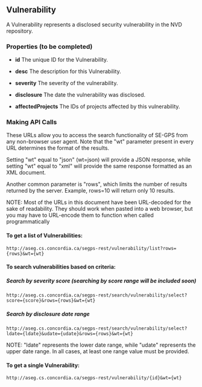 ## Vulnerability

A Vulnerability represents a disclosed security vulnerability in the NVD repository. 

### Properties (to be completed)
+ __id__
	The unique ID for the Vulnerability.

+ __desc__
	The description for this Vulnerability.

+ __severity__
    The severity of the vulnerability.

+ __disclosure__
    The date the vulnerability was disclosed.

+ __affectedProjects__
    The IDs of projects affected by this vulnerability.

### Making API Calls
These URLs allow you to access the search functionality of SE-GPS from any non-browser user agent. Note that the "wt" parameter present in every URL determines the format of the results. 

Setting "wt" equal to "json" (wt=json) will provide a JSON response, while setting "wt" equal to "xml" will provide the same response formatted as an XML document. 

Another common parameter is "rows", which limits the number of results returned by the server. Example, rows=10 will return only 10 results. 

NOTE: Most of the URLs in this document have been URL-decoded for the sake of readability. They should work when pasted into a web browser, but you may have to URL-encode them to function when called programmatically


#### To get a list of Vulnerabilities:
```shell
http://aseg.cs.concordia.ca/segps-rest/vulnerability/list?rows={rows}&wt={wt}
```

#### To search vulnerabilities based on criteria:
##### Search by severity score (searching by score range will be included soon)
```shell
http://aseg.cs.concordia.ca/segps-rest/search/vulnerability/select?score={score}&rows={rows}&wt={wt}
```

##### Search by disclosure date range
```shell
http://aseg.cs.concordia.ca/segps-rest/search/vulnerability/select?ldate={ldate}&udate={udate}&rows={rows}&wt={wt}
```
NOTE: "ldate" represents the lower date range, while "udate" represents the upper date range. In all cases, at least one range value must be provided.


#### To get a single Vulnerability:
```shell
http://aseg.cs.concordia.ca/segps-rest/vulnerability/{id}&wt={wt}
```


